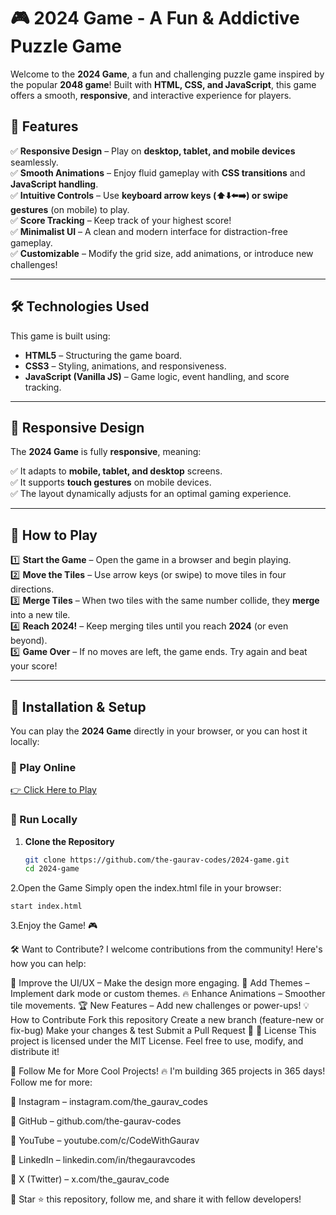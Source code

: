 # 🎮 2024 Game - A Fun & Addictive Puzzle Game  

Welcome to the **2024 Game**, a fun and challenging puzzle game inspired by the popular **2048 game**! Built with **HTML, CSS, and JavaScript**, this game offers a smooth, **responsive**, and interactive experience for players.  

## 🌟 Features  

✅ **Responsive Design** – Play on **desktop, tablet, and mobile devices** seamlessly.  
✅ **Smooth Animations** – Enjoy fluid gameplay with **CSS transitions** and **JavaScript handling**.  
✅ **Intuitive Controls** – Use **keyboard arrow keys (⬆️⬇️⬅️➡️) or swipe gestures** (on mobile) to play.  
✅ **Score Tracking** – Keep track of your highest score!  
✅ **Minimalist UI** – A clean and modern interface for distraction-free gameplay.  
✅ **Customizable** – Modify the grid size, add animations, or introduce new challenges!  


---

## 🛠️ Technologies Used  

This game is built using:  

- **HTML5** – Structuring the game board.  
- **CSS3** – Styling, animations, and responsiveness.  
- **JavaScript (Vanilla JS)** – Game logic, event handling, and score tracking.  

---

## 📱 Responsive Design  

The **2024 Game** is fully **responsive**, meaning:  

✅ It adapts to **mobile, tablet, and desktop** screens.  
✅ It supports **touch gestures** on mobile devices.  
✅ The layout dynamically adjusts for an optimal gaming experience.  

---

## 🎯 How to Play  

1️⃣ **Start the Game** – Open the game in a browser and begin playing.  
2️⃣ **Move the Tiles** – Use arrow keys (or swipe) to move tiles in four directions.  
3️⃣ **Merge Tiles** – When two tiles with the same number collide, they **merge** into a new tile.  
4️⃣ **Reach 2024!** – Keep merging tiles until you reach **2024** (or even beyond).  
5️⃣ **Game Over** – If no moves are left, the game ends. Try again and beat your score!  

---

## 🚀 Installation & Setup  

You can play the **2024 Game** directly in your browser, or you can host it locally:  

### 🔹 Play Online  
[👉 Click Here to Play](https://2048-game-gaurav.netlify.app/)  

### 🔹 Run Locally  

1. **Clone the Repository**  
   ```sh
   git clone https://github.com/the-gaurav-codes/2024-game.git
   cd 2024-game
2.Open the Game
   Simply open the index.html file in your browser:
      
    start index.html
      
3.Enjoy the Game! 🎮


🛠️ Want to Contribute?
I welcome contributions from the community! Here's how you can help:

🚀 Improve the UI/UX – Make the design more engaging.
🎨 Add Themes – Implement dark mode or custom themes.
🔥 Enhance Animations – Smoother tile movements.
🏆 New Features – Add new challenges or power-ups!
💡 How to Contribute
Fork this repository
Create a new branch (feature-new or fix-bug)
Make your changes & test
Submit a Pull Request 🚀
📜 License
This project is licensed under the MIT License. Feel free to use, modify, and distribute it!


📢 Follow Me for More Cool Projects!
🔥 I'm building 365 projects in 365 days! Follow me for more:

🔗 Instagram – instagram.com/the_gaurav_codes

🔗 GitHub – github.com/the-gaurav-codes

🔗 YouTube – youtube.com/c/CodeWithGaurav

🔗 LinkedIn – linkedin.com/in/thegauravcodes

🔗 X (Twitter) – x.com/the_gaurav_code


🚀 Star ⭐ this repository, follow me, and share it with fellow developers!

